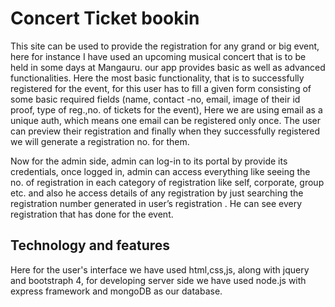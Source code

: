 # Concert Ticket bookin
This site can be used to provide the registration for any grand or big event, here for instance I have used an upcoming musical concert that is to be held  in some days at Mangauru.  our app provides basic as well as advanced functionalities. Here the most basic functionality, that is to successfully registered for the event, for this user has to fill a given form consisting of some basic required fields (name, contact -no, email, image of their id proof, type of reg.,no. of tickets for the event), Here we are using email as a unique auth, which means one email can be registered only once. The user can preview their registration and  finally when they successfully registered we will generate a registration no. for them.

Now for the admin side, admin can log-in to its portal by provide its credentials, once logged in, admin can access everything like seeing the no. of registration in each category of registration like self, corporate, group etc. and also he access details of any registration by just searching the registration number generated in user’s registration . He can see every registration that has done for the event.   

## Technology and features
Here for the user's interface we have used html,css,js, along with jquery and bootstraph 4, for developing server side we have used node.js with express framework and mongoDB as our database.





